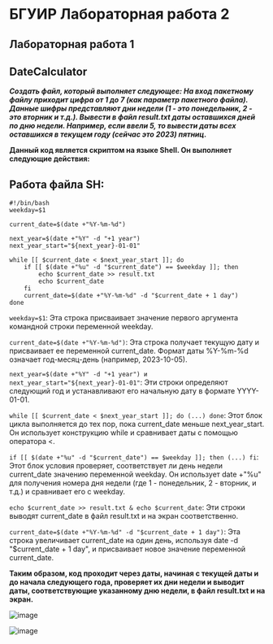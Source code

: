 # БГУИР Лабораторная работа 2

## Лабораторная работа 1
## DateCalculator

***Создать файл, который выполняет следующее:
На вход пакетному файлу приходит цифра от 1 до 7 (как параметр пакетного файла). Данные шифры представляют дни недели (1 - это понедельник, 2 - это вторник и т.д.). Вывести в файл result.txt даты оставшихся дней по дню недели. Например, если ввели 5, то вывести даты всех оставшихся в текущем году (сейчас это 2023) пятниц.***

**Данный код является скриптом на языке Shell. Он выполняет следующие действия:**

## Работа файла SH:
```shell
#!/bin/bash
weekday=$1

current_date=$(date +"%Y-%m-%d")

next_year=$(date +"%Y" -d "+1 year")
next_year_start="${next_year}-01-01"

while [[ $current_date < $next_year_start ]]; do
    if [[ $(date +"%u" -d "$current_date") == $weekday ]]; then
        echo $current_date >> result.txt
        echo $current_date
    fi
    current_date=$(date +"%Y-%m-%d" -d "$current_date + 1 day")
done
```
`weekday=$1`: Эта строка присваивает значение первого аргумента командной строки переменной weekday.

`current_date=$(date +"%Y-%m-%d")`: Эта строка получает текущую дату и присваивает ее переменной current_date. Формат даты %Y-%m-%d означает год-месяц-день (например, 2023-10-05).

`next_year=$(date +"%Y" -d "+1 year") и next_year_start="${next_year}-01-01"`: Эти строки определяют следующий год и устанавливают его начальную дату в формате YYYY-01-01.

`while [[ $current_date < $next_year_start ]]; do (...) done`: Этот блок цикла выполняется до тех пор, пока current_date меньше next_year_start. Он использует конструкцию while и сравнивает даты с помощью оператора <.

`if [[ $(date +"%u" -d "$current_date") == $weekday ]]; then (...) fi`: Этот блок условия проверяет, соответствует ли день недели current_date значению переменной weekday. Он использует date +"%u" для получения номера дня недели (где 1 - понедельник, 2 - вторник, и т.д.) и сравнивает его с weekday.

`echo $current_date >> result.txt & echo $current_date`: Эти строки выводят current_date в файл result.txt и на экран соответственно.

`current_date=$(date +"%Y-%m-%d" -d "$current_date + 1 day")`: Эта строка увеличивает current_date на один день, используя date -d "$current_date + 1 day", и присваивает новое значение переменной current_date.

**Таким образом, код проходит через даты, начиная с текущей даты и до начала следующего года, проверяет их дни недели и выводит даты, соответствующие указанному дню недели, в файл result.txt и на экран.**

![image](https://github.com/jakxcvv/DateCalculator/assets/147064507/1a834e33-3671-4346-bf24-6d95d28e70c3)

![image](https://github.com/jakxcvv/DateCalculator/assets/147064507/6ad22476-a2f3-4961-bc38-3772ff3c26ae)
